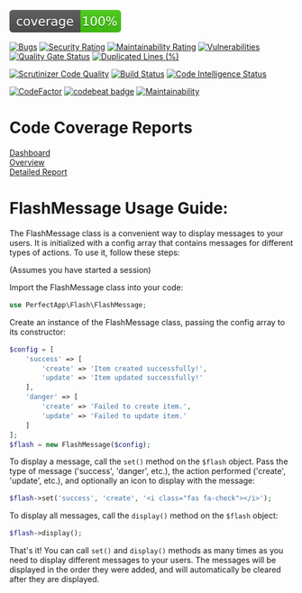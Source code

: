 ![Code Coverage](https://raw.githubusercontent.com/benanamen/perfect-flash/master/.github/badges/coverage.svg)

[![Bugs](https://sonarcloud.io/api/project_badges/measure?project=benanamen_perfect-flash&metric=bugs)](https://sonarcloud.io/summary/new_code?id=benanamen_perfect-flash)
[![Security Rating](https://sonarcloud.io/api/project_badges/measure?project=benanamen_perfect-flash&metric=security_rating)](https://sonarcloud.io/summary/new_code?id=benanamen_perfect-flash)
[![Maintainability Rating](https://sonarcloud.io/api/project_badges/measure?project=benanamen_perfect-flash&metric=sqale_rating)](https://sonarcloud.io/summary/new_code?id=benanamen_perfect-flash)
[![Vulnerabilities](https://sonarcloud.io/api/project_badges/measure?project=benanamen_perfect-flash&metric=vulnerabilities)](https://sonarcloud.io/summary/new_code?id=benanamen_perfect-flash)
[![Quality Gate Status](https://sonarcloud.io/api/project_badges/measure?project=benanamen_perfect-flash&metric=alert_status)](https://sonarcloud.io/summary/new_code?id=benanamen_perfect-flash)
[![Duplicated Lines (%)](https://sonarcloud.io/api/project_badges/measure?project=benanamen_perfect-flash&metric=duplicated_lines_density)](https://sonarcloud.io/summary/new_code?id=benanamen_perfect-flash)

[![Scrutinizer Code Quality](https://scrutinizer-ci.com/g/benanamen/perfect-flash/badges/quality-score.png?b=master)](https://scrutinizer-ci.com/g/benanamen/perfect-flash/?branch=master)
[![Build Status](https://scrutinizer-ci.com/g/benanamen/perfect-flash/badges/build.png?b=master)](https://scrutinizer-ci.com/g/benanamen/perfect-flash/build-status/master)
[![Code Intelligence Status](https://scrutinizer-ci.com/g/benanamen/perfect-flash/badges/code-intelligence.svg?b=master)](https://scrutinizer-ci.com/code-intelligence)

[![CodeFactor](https://www.codefactor.io/repository/github/benanamen/perfect-flash/badge)](https://www.codefactor.io/repository/github/benanamen/perfect-flash)
[![codebeat badge](https://codebeat.co/badges/3cfe8bcd-c24f-4c68-8b94-51e8e70e1d86)](https://codebeat.co/projects/github-com-benanamen-perfect-flash-master)
[![Maintainability](https://api.codeclimate.com/v1/badges/58219adf92afec78fa2b/maintainability)](https://codeclimate.com/github/benanamen/perfect-flash/maintainability)

# Code Coverage Reports  
[Dashboard](https://htmlpreview.github.io/?https://raw.githubusercontent.com/benanamen/perfect-flash/master/tests/_output/coverage/dashboard.html)  
[Overview](https://htmlpreview.github.io/?https://raw.githubusercontent.com/benanamen/perfect-flash/master/tests/_output/coverage/index.html)  
[Detailed Report](https://htmlpreview.github.io/?https://raw.githubusercontent.com/benanamen/perfect-flash/master/tests/_output/coverage/FlashMessage.php.html)

# FlashMessage Usage Guide:

The FlashMessage class is a convenient way to display messages to your users. It is initialized with a config array that contains messages for different types of actions. To use it, follow these steps:

(Assumes you have started a session)

Import the FlashMessage class into your code:

```php
use PerfectApp\Flash\FlashMessage;
```

Create an instance of the FlashMessage class, passing the config array to its constructor:

```php
$config = [
    'success' => [
        'create' => 'Item created successfully!',
        'update' => 'Item updated successfully!'
    ],
    'danger' => [
        'create' => 'Failed to create item.',
        'update' => 'Failed to update item.'
    ]
];
$flash = new FlashMessage($config);
```
To display a message, call the `set()` method on the `$flash` object. Pass the type of message ('success', 'danger', etc.), the action performed ('create', 'update', etc.), and optionally an icon to display with the message:

```php
$flash->set('success', 'create', '<i class="fas fa-check"></i>');
```

To display all messages, call the `display()` method on the `$flash` object:

```php
$flash->display();
```

That's it! You can call `set()` and `display()` methods as many times as you need to display different messages to your users. The messages will be displayed in the order they were added, and will automatically be cleared after they are displayed.
